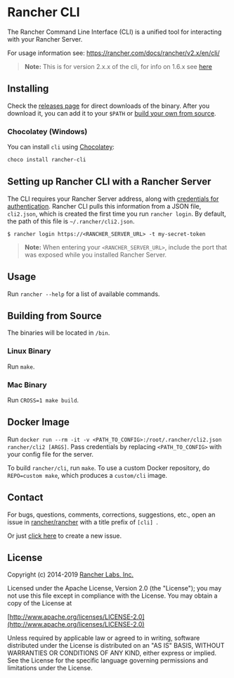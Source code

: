 Rancher CLI
===========

The Rancher Command Line Interface (CLI) is a unified tool for interacting with your Rancher Server.

For usage information see: https://rancher.com/docs/rancher/v2.x/en/cli/

> **Note:** This is for version 2.x.x of the cli, for info on 1.6.x see [here](https://github.com/rancher/cli/tree/v1.6)

## Installing

Check the [releases page](https://github.com/rancher/cli/releases) for direct downloads of the binary. After you download it, you can add it to your `$PATH` or [build your own from source](#building-from-source).

### Chocolatey (Windows)

You can install `cli` using [Chocolatey](https://chocolatey.org/):

```sh
choco install rancher-cli
```

## Setting up Rancher CLI with a Rancher Server

The CLI requires your Rancher Server address, along with [credentials for authentication](https://rancher.com/docs/rancher/v2.x/en/user-settings/api-keys/). Rancher CLI pulls this information from a JSON file, `cli2.json`, which is created the first time you run `rancher login`. By default, the path of this file is `~/.rancher/cli2.json`.

```
$ rancher login https://<RANCHER_SERVER_URL> -t my-secret-token
```

> **Note:** When entering your `<RANCHER_SERVER_URL>`, include the port that was exposed while you installed Rancher Server.

## Usage

Run `rancher --help` for a list of available commands.

## Building from Source

The binaries will be located in `/bin`.

### Linux Binary

Run `make`.

### Mac Binary

Run `CROSS=1 make build`.

## Docker Image

Run `docker run --rm -it -v <PATH_TO_CONFIG>:/root/.rancher/cli2.json rancher/cli2 [ARGS]`.
Pass credentials by replacing `<PATH_TO_CONFIG>` with your config file for the server.

To build `rancher/cli`, run `make`.  To use a custom Docker repository, do `REPO=custom make`, which produces a `custom/cli` image.

## Contact

For bugs, questions, comments, corrections, suggestions, etc., open an issue in
[rancher/rancher](//github.com/rancher/rancher/issues) with a title prefix of `[cli] `.

Or just [click here](//github.com/rancher/rancher/issues/new?title=%5Bcli%5D%20) to create a new issue.

## License
Copyright (c) 2014-2019 [Rancher Labs, Inc.](http://rancher.com)

Licensed under the Apache License, Version 2.0 (the "License");
you may not use this file except in compliance with the License.
You may obtain a copy of the License at

[http://www.apache.org/licenses/LICENSE-2.0](http://www.apache.org/licenses/LICENSE-2.0)

Unless required by applicable law or agreed to in writing, software
distributed under the License is distributed on an "AS IS" BASIS,
WITHOUT WARRANTIES OR CONDITIONS OF ANY KIND, either express or implied.
See the License for the specific language governing permissions and
limitations under the License.
